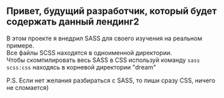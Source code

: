## Привет, будущий разработчик, который будет содержать данный лендинг2

В этом проекте я внедрил SASS для своего изучения на реальном примере.  
Все файлы SCSS находятся в одноименной директории.  
Чтобы скомпилировать весь SASS в CSS используй команду `sass scss:css` находясь в корневой директории "dream"  

P.S. Если нет желания разбираться с SASS, то пиши сразу CSS, ничего не сломается)